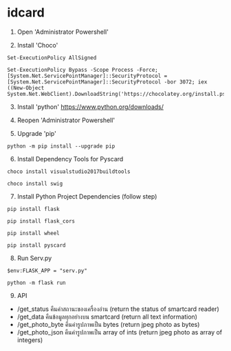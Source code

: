 # idcard

1. Open 'Administrator Powershell'

2. Install 'Choco'

```
Set-ExecutionPolicy AllSigned
```

```
Set-ExecutionPolicy Bypass -Scope Process -Force; [System.Net.ServicePointManager]::SecurityProtocol = [System.Net.ServicePointManager]::SecurityProtocol -bor 3072; iex ((New-Object System.Net.WebClient).DownloadString('https://chocolatey.org/install.ps1'))
```

3. Install 'python' https://www.python.org/downloads/

4. Reopen 'Administrator Powershell'

5. Upgrade 'pip'

```
python -m pip install --upgrade pip
```

6. Install Dependency Tools for Pyscard

```
choco install visualstudio2017buildtools
```

```
choco install swig
```

7. Install Python Project Dependencies (follow step)

```
pip install flask
```

```
pip install flask_cors
```

```
pip install wheel
```

```
pip install pyscard
```

8. Run Serv.py

```
$env:FLASK_APP = "serv.py"
```

```
python -m flask run
```

9. API

- /get_status คืนค่าสถานะของเครื่องอ่าน (return the status of smartcard reader)
- /get_data คืนข้อมูลทุกอย่างบน smartcard (return all text information)
- /get_photo_byte คืนค่ารูปภาพเป็น bytes (return jpeg photo as bytes)
- /get_photo_json คืนค่ารูปภาพเป็น array of ints (return jpeg photo as array of integers)
